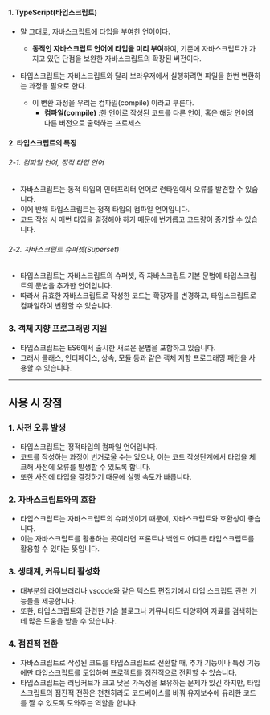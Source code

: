 
#### 1. TypeScript(타입스크립트)

- 말 그대로, 자바스크립트에 타입을 부여한 언어이다.
	- **동적인 자바스크립트 언어에 타입을 미리 부여**하여, 기존에 자바스크립트가 가지고 있던 단점을 보완한 자바스크립트의 확장된 버전이다.

- 타입스크립트는 자바스크립트와 달리 브라우저에서 실행하려면 파일을 한번 변환하는 과정을 필요로 한다.
    - 이 변환 과정을 우리는 컴파일(compile) 이라고 부른다. 
	    - **컴파일(compile)** :한 언어로 작성된 코드를 다른 언어, 혹은 해당 언어의 다른 버전으로 출력하는 프로세스


#### 2. 타입스크립트의 특징

###### 2-1. 컴파일 언어, 정적 타입 언어
- 자바스크립트는 동적 타입의 인터프리터 언어로 런타임에서 오류를 발견할 수 있습니다. 
- 이에 반해 타입스크립트는 정적 타입의 컴파일 언어입니다.
- 코드 작성 시 매번 타입을 결정해야 하기 때문에 번거롭고 코드량이 증가할 수 있습니다.

###### 2-2. 자바스크립트 슈퍼셋(Superset)
- 타입스크립트는 자바스크립트의 슈퍼셋, 즉 자바스크립트 기본 문법에 타입스크립트의 문법을 추가한 언어입니다.
- 따라서 유효한 자바스크립트로 작성한 코드는 확장자를 변경하고, 타입스크립트로 컴파일하여 변환할 수 있습니다.

### 3. 객체 지향 프로그래밍 지원
- 타입스크립트는 ES6에서 출시한 새로운 문법을 포함하고 있습니다.
- 그래서 클래스, 인터페이스, 상속, 모듈 등과 같은 객체 지향 프로그래밍 패턴을 사용할 수 있습니다.

---

## 사용 시 장점
### 1. 사전 오류 발생
- 타입스크립트는 정적타입의 컴파일 언어입니다.
- 코드를 작성하는 과정이 번거로울 수는 있으나, 이는 코드 작성단계에서 타입을 체크해 사전에 오류를 발생할 수 있도록 합니다.
- 또한 사전에 타입을 결정하기 때문에 실행 속도가 빠릅니다.

### 2. 자바스크립트와의 호환
- 타입스크립트는 자바스크립트의 슈퍼셋이기 때문에, 자바스크립트와 호환성이 좋습니다. 
- 이는 자바스크립트를 활용하는 곳이라면 프론트나 백엔드 어디든 타입스크립트를 활용할 수 있다는 뜻입니다.

### 3. 생태계, 커뮤니티 활성화
- 대부분의 라이브러리나 vscode와 같은 텍스트 편집기에서 타입 스크립트 관련 기능들을 제공합니다.
- 또한, 타입스크립트와 관련한 기술 블로그나 커뮤니티도 다양하여 자료를 검색하는 데 많은 도움을 받을 수 있습니다.

### 4. 점진적 전환
- 자바스크립트로 작성된 코드를 타입스크립트로 전환할 때, 추가 기능이나 특정 기능에만 타입스크립트를 도입하여 프로젝트를 점진적으로 전환할 수 있습니다.
- 타입스크립트는 러닝커브가 크고 낮은 가독성을 보유하는 문제가 있긴 하지만, 타입스크립트의 점진적 전환은 천천히라도 코드베이스를 바꿔 유지보수에 유리한 코드를 짤 수 있도록 도와주는 역할을 합니다. 